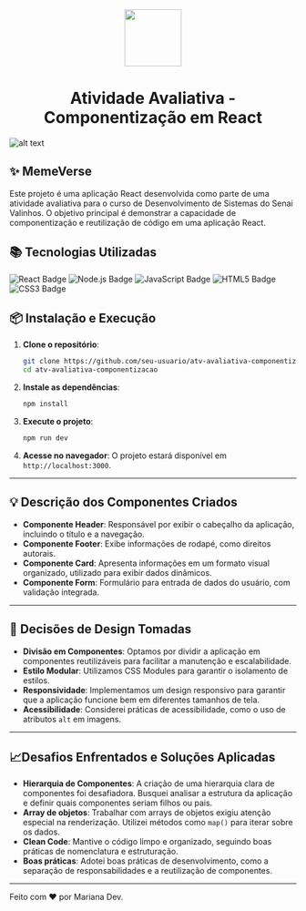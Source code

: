 <div align='center'><img src="https://www.inova.unicamp.br/wp-content/uploads/2021/05/SENAI-SP.jpg" width='100px' /></div>
<h1 align="center">Atividade Avaliativa - Componentização em React  </h1>

![alt text](image.png)

## ✨ MemeVerse
Este projeto é uma aplicação React desenvolvida como parte de uma atividade avaliativa para o curso de Desenvolvimento de Sistemas do Senai Valinhos. O objetivo principal é demonstrar a capacidade de componentização e reutilização de código em uma aplicação React.

## 📚 Tecnologias Utilizadas
<img src="https://img.shields.io/badge/React-20232A?style=for-the-badge&logo=react&logoColor=61DAFB" alt="React Badge" />
<img src="https://img.shields.io/badge/Next-20232A?style=for-the-badge&logo=nextdotjs&logoColor=339933" alt="Node.js Badge" />
<img src="https://img.shields.io/badge/JavaScript-20232A?style=for-the-badge&logo=javascript&logoColor=F7DF1E" alt="JavaScript Badge" />
<img src="https://img.shields.io/badge/HTML5-20232A?style=for-the-badge&logo=html5&logoColor=E34F26" alt="HTML5 Badge" />
<img src="https://img.shields.io/badge/CSS3-20232A?style=for-the-badge&logo=css3&logoColor=1572B6" alt="CSS3 Badge" />

## 📦 Instalação e Execução
1. **Clone o repositório**:
    ```bash
    git clone https://github.com/seu-usuario/atv-avaliativa-componentizacao.git
    cd atv-avaliativa-componentizacao
    ```

2. **Instale as dependências**:
    ```bash
    npm install
    ```

3. **Execute o projeto**:
    ```bash
    npm run dev
    ```

4. **Acesse no navegador**:
    O projeto estará disponível em `http://localhost:3000`.

---

## 💡 Descrição dos Componentes Criados

- **Componente Header**: Responsável por exibir o cabeçalho da aplicação, incluindo o título e a navegação.
- **Componente Footer**: Exibe informações de rodapé, como direitos autorais.
- **Componente Card**: Apresenta informações em um formato visual organizado, utilizado para exibir dados dinâmicos.
- **Componente Form**: Formulário para entrada de dados do usuário, com validação integrada.

---

## 🎯 Decisões de Design Tomadas

- **Divisão em Componentes**: Optamos por dividir a aplicação em componentes reutilizáveis para facilitar a manutenção e escalabilidade.
- **Estilo Modular**: Utilizamos CSS Modules para garantir o isolamento de estilos.
- **Responsividade**: Implementamos um design responsivo para garantir que a aplicação funcione bem em diferentes tamanhos de tela.
- **Acessibilidade**: Considerei práticas de acessibilidade, como o uso de atributos `alt` em imagens.
---

## 📈Desafios Enfrentados e Soluções Aplicadas

- **Hierarquia de Componentes**: A criação de uma hierarquia clara de componentes foi desafiadora. Busquei analisar a estrutura da aplicação e definir quais componentes seriam filhos ou pais.
- **Array de objetos**: Trabalhar com arrays de objetos exigiu atenção especial na renderização. Utilizei métodos como `map()` para iterar sobre os dados.
- **Clean Code**: Mantive o código limpo e organizado, seguindo boas práticas de nomenclatura e estruturação.
- **Boas práticas**: Adotei boas práticas de desenvolvimento, como a separação de responsabilidades e a reutilização de componentes.

---

Feito com ❤️ por Mariana Dev.
